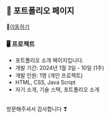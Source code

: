 ## 🌼 포트폴리오 페이지

📌[이동하기](https://ddu567.github.io/)
<br>
### 🖥 프로젝트
- 포트폴리오 소개 페이지입니다.
- 개발 기간: 2024년 1월 3일 - 10일 (1주)
- 개발 인원: 1명 (개인 프로젝트)
- HTML, CSS, Java Script
- 자기 소개, 기술 스택, 포트폴리오 소개
<br>
방문해주셔서 감사합니다 ❣
